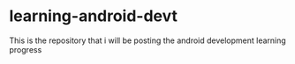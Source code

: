 # learning-android-devt
This is the repository that i will be posting the android development learning progress
